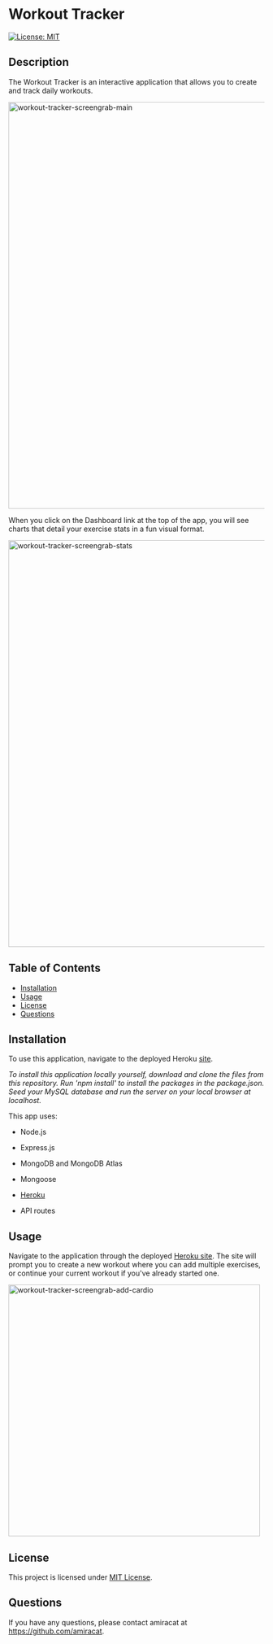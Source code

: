 
# Workout Tracker

[![License: MIT](https://img.shields.io/badge/License-MIT-yellow.svg)](https://opensource.org/licenses/MIT)

## Description
The Workout Tracker is an interactive application that allows you to create and track daily workouts.
  
<img width="800" alt="workout-tracker-screengrab-main" src="https://user-images.githubusercontent.com/80497167/129945087-eb52c4c0-a3b3-46bc-850f-28dabcd5b532.png">

When you click on the Dashboard link at the top of the app, you will see charts that detail your exercise stats in a fun visual format.

<img width="800" alt="workout-tracker-screengrab-stats" src="https://user-images.githubusercontent.com/80497167/129945353-45a469ed-4fb6-4a29-a532-57e5c27d476a.png">

  
## Table of Contents
  
- [Installation](#installation)
- [Usage](#usage)
- [License](#license)
- [Questions](#questions)

## Installation 

To use this application, navigate to the deployed Heroku [site](https://workout-tracker-deluxe.herokuapp.com/).

*To install this application locally yourself, download and clone the files from this repository. Run 'npm install' to install the packages in the package.json. Seed your MySQL database and run the server on your local browser at localhost.*

  This app uses:
  
 *  Node.js
  
 *  Express.js
  
 *  MongoDB and MongoDB Atlas

 *  Mongoose
  
 *  [Heroku](https://workout-tracker-deluxe.herokuapp.com/)
  
 *  API routes
  
## Usage

Navigate to the application through the deployed [Heroku site](https://workout-tracker-deluxe.herokuapp.com/). The site will prompt you to create a new workout where you can add multiple exercises, or continue your current workout if you've already started one.  

<img width="495" alt="workout-tracker-screengrab-add-cardio" src="https://user-images.githubusercontent.com/80497167/129945170-ecdaba92-36c4-4ac0-b550-c0c6f03b5363.png">

  
  ## License
  
  This project is licensed under [MIT License](https://opensource.org/licenses/MIT).
  
  ## Questions

  If you have any questions, please contact amiracat at https://github.com/amiracat.
